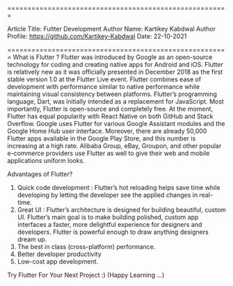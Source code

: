 
=======================================================

Article Title: Fultter Development
Author Name: Kartikey Kabdwal
Author Profile: https://github.com/Kartikey-Kabdwal
Date: 22-10-2021

=======================================================
What is Flutter ?
Flutter was introduced by Google as an open-source technology for coding and creating native apps for Android and iOS.
Flutter is relatively new as it was officially presented in December 2018 as the first stable version 1.0 at the Flutter Live event.
Flutter combines ease of development with performance similar to native performance while maintaining visual consistency between platforms. Flutter’s programming language, Dart, was initially intended as a replacement for JavaScript.
Most importantly, Flutter is open-source and completely free. At the moment, Flutter has equal popularity with React Native on both GitHub and Stack Overflow.
Google uses Flutter for various Google Assistant modules and the Google Home Hub user interface. Moreover, there are already 50,000 Flutter apps available in the Google Play Store, and this number is increasing at a high rate.
Alibaba Group, eBay, Groupon, and other popular e-commerce providers use Flutter as well to give their web and mobile applications uniform looks.

Advantages of Flutter?
1. Quick code development :   Flutter’s hot reloading helps save time while developing by letting the developer see the applied changes in real-time.
2. Great UI : Flutter’s architecture is designed for building beautiful, custom UI. Flutter’s main goal is to make building polished, custom app interfaces a faster, more delightful experience for designers and developers. Flutter is powerful enough to draw anything designers dream up.
3. The best in class (cross-platform) performance.
4. Better developer productivity
5. Low-cost app development.

Try Flutter For Your Next Project :)
    (Happy Learning ...)
          


